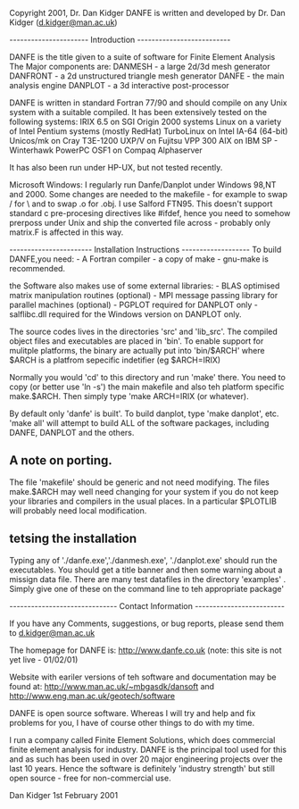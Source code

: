 
Copyright 2001, Dr. Dan Kidger
DANFE is written and developed by Dr. Dan Kidger (d.kidger@man.ac.uk)

---------------------- Introduction --------------------------

DANFE is the title given to a suite of software for Finite Element Analysis
The Major components are:
     DANMESH - a large 2d/3d mesh generator
     DANFRONT - a 2d unstructured triangle mesh generator
     DANFE   - the main analysis engine
     DANPLOT - a 3d interactive post-processor

DANFE is written in standard Fortran 77/90 and should compile on any Unix system with a suitable compiled. It has been extensively tested on the following systems:
      IRIX 6.5   	on SGI Origin 2000 systems
      Linux	 	on a variety of Intel Pentium systems (mostly RedHat)
      TurboLinux	on Intel IA-64 (64-bit)
      Unicos/mk		on Cray T3E-1200
      UXP/V		on Fujitsu VPP 300
      AIX		on IBM SP - Winterhawk PowerPC 
      OSF1		on Compaq Alphaserver


It has also been run under HP-UX, but not tested recently.

Microsoft Windows:
   I regularly run Danfe/Danplot under Windows 98,NT and 2000. Some changes are needed to the makefile - for example to swap / for \ and to swap .o for .obj.
I use Salford FTN95. This doesn't support standard c pre-procesing directives like #ifdef, hence you need to somehow prerposs under Unix and ship the converted file across - probably only matrix.F is affected in this way.

----------------------- Installation Instructions -------------------
To build DANFE,you need:
     - A Fortran compiler
     - a copy of make - gnu-make is recommended.

the Software also makes use of some external libraries:
     - BLAS     optimised matrix manipulation routines (optional)
     - MPI      message passing library for parallel machines (optional)
     - PGPLOT    required for DANPLOT only
     - salflibc.dll required for the Windows version on DANPLOT only.

The source codes lives in the directories 'src' and 'lib_src'. The compiled object files and executables are placed in 'bin'. To enable support for mulitple platforms, the binary are actually put into 'bin/$ARCH' where $ARCH is a platfrom sepecific indetifier (eg $ARCH=IRIX)

Normally you would 'cd' to this directory and run 'make' there. You need to copy (or better use 'ln -s') the main makefile and also teh platform specific make.$ARCH.
Then simply type 'make ARCH=IRIX (or whatever).

By default only 'danfe' is built'.
To build danplot, type 'make danplot', etc.
'make all' will attempt to build ALL of the software packages, including DANFE, DANPLOT and the others.

A note on porting.
------------------
The file 'makefile' should be generic and not need modifying.
The files make.$ARCH may well need changing for your system if you do not keep your libraries and compilers in the usual places. In a particular $PLOTLIB will probably need local modification.


tetsing the installation
------------------------


Typing any of './danfe.exe','./danmesh.exe', './danplot.exe' should run the executables. You should get a title banner and then some warning about a missign data file. There are many test datafiles in the directory 'examples' . Simply give one of these on the command line to teh appropriate package'


------------------------------ Contact Information -------------------------


If you have any Comments, suggestions, or bug reports, please send them to
    d.kidger@man.ac.uk

The homepage for DANFE is:
    http://www.danfe.co.uk
(note: this site is not yet live - 01/02/01)

Website with eariler versions of teh software and documentation may be found at:
    http://www.man.ac.uk/~mbgasdk/dansoft
and
    http://www.eng.man.ac.uk/geotech/software

DANFE is open source software. Whereas I will try and help and fix problems for you, I have of course other things to do with my time. 

I run a company called Finite Element Solutions, which does commercial finite element analysis for industry. DANFE is the principal tool used for this and as such has been used in over 20 major engineering projects over the last 10 years. Hence the software is definitely 'industry strength' but still open source - free for non-commercial use.


Dan Kidger
1st February 2001





